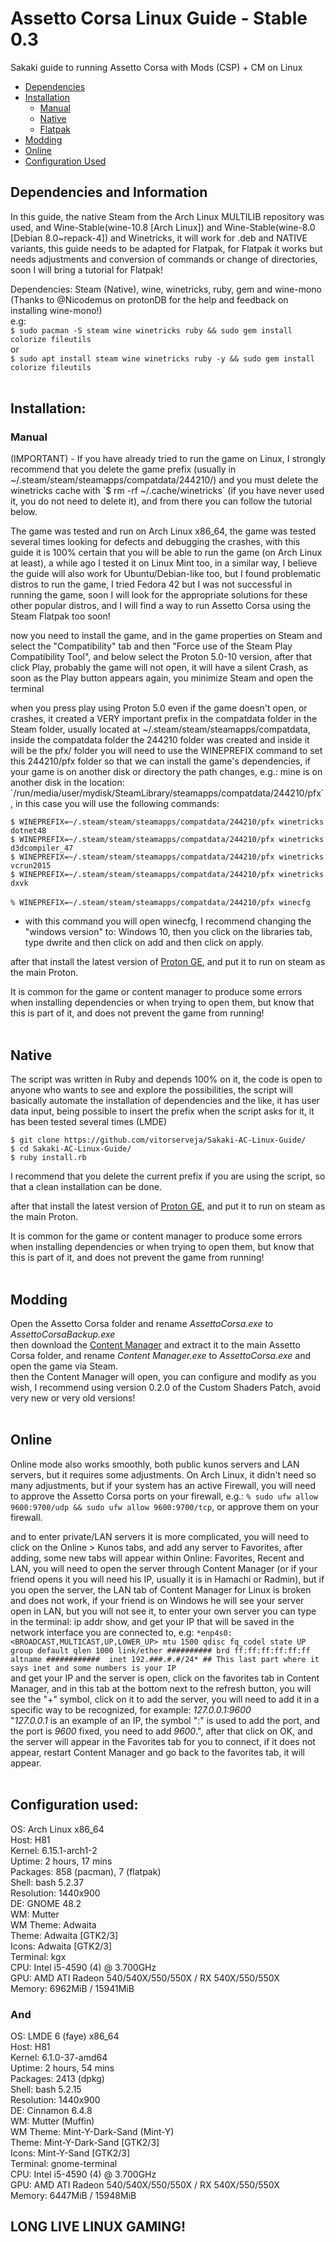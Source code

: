 # Assetto Corsa Linux Guide - Stable 0.3
Sakaki guide to running Assetto Corsa with Mods (CSP) + CM on Linux<br>
- [Dependencies](#dependencies-and-information)
- [Installation](#installation)
  - [Manual](#manual)
  - [Native](#native)
  - [Flatpak](shortly)
- [Modding](#modding)
- [Online](#online)
- [Configuration Used](#configuration-used)

## Dependencies and Information

In this guide, the native Steam from the Arch Linux MULTILIB repository was used, and Wine-Stable(wine-10.8 [Arch Linux]) and Wine-Stable(wine-8.0 [Debian 8.0~repack-4]) and Winetricks, it will work for .deb and NATIVE variants, this guide needs to be adapted for Flatpak, for Flatpak it works but needs adjustments and conversion of commands or change of directories, soon I will bring a tutorial for Flatpak!

Dependencies: Steam (Native), wine, winetricks, ruby, gem and wine-mono (Thanks to @Nicodemus on protonDB for the help and feedback on installing wine-mono!)<br>
e.g:<br>
`$ sudo pacman -S steam wine winetricks ruby && sudo gem install colorize fileutils`<br>
or<br>
`$ sudo apt install steam wine winetricks ruby -y && sudo gem install colorize fileutils`
<br><br>
## Installation:
### Manual
<p>(IMPORTANT) - If you have already tried to run the game on Linux, I strongly recommend that you delete the game prefix (usually in ~/.steam/steam/steamapps/compatdata/244210/) and you must delete the winetricks cache with `$ rm -rf ~/.cache/winetricks` (if you have never used it, you do not need to delete it), and from there you can follow the tutorial below.</p>
<p>The game was tested and run on Arch Linux x86_64, the game was tested several times looking for defects and debugging the crashes, with this guide it is 100% certain that you will be able to run the game (on Arch Linux at least), a while ago I tested it on Linux Mint too, in a similar way, I believe the guide will also work for Ubuntu/Debian-like too, but I found problematic distros to run the game, I tried Fedora 42 but I was not successful in running the game, soon I will look for the appropriate solutions for these other popular distros, and I will find a way to run Assetto Corsa using the Steam Flatpak too soon!</p>

<p>now you need to install the game, and in the game properties on Steam and select the "Compatibility" tab and then "Force use of the Steam Play Compatibility Tool", and below select the Proton 5.0-10 version, after that click Play, probably the game will not open, it will have a silent Crash, as soon as the Play button appears again, you minimize Steam and open the terminal</p>

<p>when you press play using Proton 5.0 even if the game doesn't open, or crashes, it created a VERY important prefix in the compatdata folder in the Steam folder, usually located at ~/.steam/steam/steamapps/compatdata, inside the compatdata folder the 244210 folder was created and inside it will be the pfx/ folder
you will need to use the WINEPREFIX command to set this 244210/pfx folder so that we can install the game's dependencies, if your game is on another disk or directory the path changes, e.g.: mine is on another disk in the location: `/run/media/user/mydisk/SteamLibrary/steamapps/compatdata/244210/pfx`, in this case you will use the following commands:</p>

`$ WINEPREFIX=~/.steam/steam/steamapps/compatdata/244210/pfx winetricks dotnet48`<br>
`$ WINEPREFIX=~/.steam/steam/steamapps/compatdata/244210/pfx winetricks d3dcompiler_47`<br>
`$ WINEPREFIX=~/.steam/steam/steamapps/compatdata/244210/pfx winetricks vcrun2015`<br>
`$ WINEPREFIX=~/.steam/steam/steamapps/compatdata/244210/pfx winetricks dxvk`<br>
<br>
`% WINEPREFIX=~/.steam/steam/steamapps/compatdata/244210/pfx winecfg`
- <p>with this command you will open winecfg, I recommend changing the "windows version" to: Windows 10, then you click on the libraries tab, type dwrite and then click on add and then click on apply.</p>

after that install the latest version of [Proton GE](https://github.com/GloriousEggroll/proton-ge-custom), and put it to run on steam as the main Proton.

It is common for the game or content manager to produce some errors when installing dependencies or when trying to open them, but know that this is part of it, and does not prevent the game from running!
<br><br>
## Native

<p>
The script was written in Ruby and depends 100% on it, the code is open to anyone who wants to see and explore the possibilities, the script will basically automate the installation of dependencies and the like, it has user data input, being possible to insert the prefix when the script asks for it, it has been tested several times (LMDE)
</p>

`$ git clone https://github.com/vitorserveja/Sakaki-AC-Linux-Guide/`<br>
`$ cd Sakaki-AC-Linux-Guide/`<br>
`$ ruby install.rb`<br>

<p>
I recommend that you delete the current prefix if you are using the script, so that a clean installation can be done.
</p>

after that install the latest version of [Proton GE](https://github.com/GloriousEggroll/proton-ge-custom), and put it to run on steam as the main Proton.

It is common for the game or content manager to produce some errors when installing dependencies or when trying to open them, but know that this is part of it, and does not prevent the game from running!
<br><br>
## Modding

Open the Assetto Corsa folder and rename *AssettoCorsa.exe* to *AssettoCorsaBackup.exe*<br>
then download the [Content Manager](https://assettocorsa.club/content-manager.html) and extract it to the main Assetto Corsa folder, and rename *Content Manager.exe* to *AssettoCorsa.exe* and open the game via Steam.<br>
then the Content Manager will open, you can configure and modify as you wish, I recommend using version 0.2.0 of the Custom Shaders Patch, avoid very new or very old versions!
<br><br>
## Online

Online mode also works smoothly, both public kunos servers and LAN servers, but it requires some adjustments. On Arch Linux, it didn't need so many adjustments, but if your system has an active Firewall, you will need to approve the Assetto Corsa ports on your firewall, e.g.: `% sudo ufw allow 9600:9700/udp && sudo ufw allow 9600:9700/tcp`, or approve them on your firewall.<br>

and to enter private/LAN servers it is more complicated, you will need to click on the Online > Kunos tabs, and add any server to Favorites, after adding, some new tabs will appear within Online: Favorites, Recent and LAN, you will need to open the server through Content Manager (or if your friend opens it you will need his IP, usually it is in Hamachi or Radmin), but if you open the server, the LAN tab of Content Manager for Linux is broken and does not work, if your friend is on Windows he will see your server open in LAN, but you will not see it, to enter your own server you can type in the terminal: ip addr show, and get your IP that will be saved in the network interface you are connected to, e.g: `*enp4s0: <BROADCAST,MULTICAST,UP,LOWER_UP> mtu 1500 qdisc fq_codel state UP group default qlen 1000
link/ether ########## brd ff:ff:ff:ff:ff:ff 
altname ############ 
inet 192.###.#.#/24* ## This last part where it says inet and some numbers is your IP`<br>
and get your IP and the server is open, click on the favorites tab in Content Manager, and in this tab at the bottom next to the refresh button, you will see the "+" symbol, click on it to add the server, you will need to add it in a specific way to be recognized, for example: *127.0.0.1:9600*<br>
"*127.0.0.1* is an example of an IP, the symbol ":" is used to add the port, and the port is *9600* fixed, you need to add *9600*.", after that click on OK, and the server will appear in the Favorites tab for you to connect, if it does not appear, restart Content Manager and go back to the favorites tab, it will appear.
<br><br>
## Configuration used:

OS: Arch Linux x86_64<br>
Host: H81<br>
Kernel: 6.15.1-arch1-2<br>
Uptime: 2 hours, 17 mins<br>
Packages: 858 (pacman), 7 (flatpak)<br>
Shell: bash 5.2.37<br>
Resolution: 1440x900<br>
DE: GNOME 48.2<br>
WM: Mutter<br>
WM Theme: Adwaita<br>
Theme: Adwaita [GTK2/3]<br>
Icons: Adwaita [GTK2/3]<br>
Terminal: kgx<br>
CPU: Intel i5-4590 (4) @ 3.700GHz<br>
GPU: AMD ATI Radeon 540/540X/550/550X / RX 540X/550/550X<br>
Memory: 6962MiB / 15941MiB<br>

### And

OS: LMDE 6 (faye) x86_64<br>
Host: H81<br>
Kernel: 6.1.0-37-amd64<br>
Uptime: 2 hours, 54 mins<br>
Packages: 2413 (dpkg)<br>
Shell: bash 5.2.15<br>
Resolution: 1440x900<br>
DE: Cinnamon 6.4.8<br>
WM: Mutter (Muffin)<br>
WM Theme: Mint-Y-Dark-Sand (Mint-Y)<br>
Theme: Mint-Y-Dark-Sand [GTK2/3]<br>
Icons: Mint-Y-Sand [GTK2/3]<br>
Terminal: gnome-terminal<br>
CPU: Intel i5-4590 (4) @ 3.700GHz<br>
GPU: AMD ATI Radeon 540/540X/550/550X / RX 540X/550/550X<br>
Memory: 6447MiB / 15948MiB<br>

## LONG LIVE LINUX GAMING!
